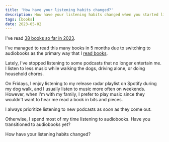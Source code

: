 ```yaml
---
title: 'How have your listening habits changed?'
description: How have your listening habits changed when you started listening to audiobooks?
tags: [books]
date: 2023-05-02
---
```


I've read [38 books so far in 2023](/books/). 

I've managed to read this many books in 5 months due to switching to audiobooks as the primary way that I [read books](/posts/where-do-you-get-your-audiobooks/).

Lately, I've stopped listening to some podcasts that no longer entertain me. I listen to less music while walking the dogs, driving alone, or doing household chores. 

On Fridays, I enjoy listening to my release radar playlist on Spotify during my dog walk, and I usually listen to music more often on weekends. However, when I'm with my family, I prefer to play music since they wouldn't want to hear me read a book in bits and pieces. 

I always prioritize listening to new podcasts as soon as they come out. 

Otherwise, I spend most of my time listening to audiobooks. Have you transitioned to audiobooks yet? 

How have your listening habits changed?